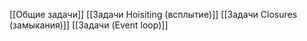 [[Общие задачи]]
[[Задачи Hoisiting (всплытие)]]
[[Задачи Closures (замыкания)]]
[[Задачи (Event loop)]]
